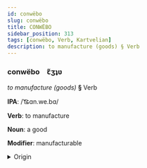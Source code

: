 ```yaml
---
id: conwëbo
slug: conwëbo
title: CONWËBO
sidebar_position: 313
tags: [conwëbo, Verb, Kartvelian]
description: to manufacture (goods) § Verb
---
```


### conwëbo&emsp;<span kind="abugida">ꞇ̃ʒʇʋ</span>

*to manufacture (goods)* **§** Verb

**IPA**: /ˈt͡ɕɑn.we.bɑ/

**Verb**: to manufacture

**Noun**: a good

**Modifier**: manufacturable

<details>
    <summary>Origin</summary>
    Georgian წარმოება c̣armoeba [t͡sʼaɾmoeba]<br/>
    <em>Kartvelian Language Family</em>
</details>